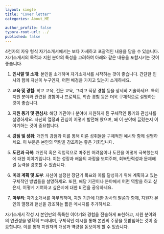 ```yaml
---
layout: single
title: "Cover letter"
categories: About_ME

author_profile: false
typora-root-url: ../
published: false
---
```


4천자의 자유 형식 자기소개서에서는 보다 자세하고 포괄적인 내용을 담을 수 있습니다. 자기소개서의 목적과 지원 분야의 특성을 고려하여 아래와 같은 내용을 포함시키는 것이 좋습니다.

1. **인사말 및 소개**: 본인을 소개하며 자기소개서를 시작하는 것이 좋습니다. 간단한 인사와 함께 자신이 누구인지, 어떤 배경을 가지고 있는지 소개하세요.

2. **교육 및 경험**: 학교 교육, 전문 교육, 그리고 직장 경험 등을 상세히 기술하세요. 특히 지원 분야와 관련된 경험이나 프로젝트, 학습 경험 등은 더욱 구체적으로 설명하는 것이 좋습니다.

3. **지원 동기 및 관심사**: 해당 기관이나 분야에 지원하게 된 구체적인 동기와 관심사를 설명하세요. 자신의 열정과 관심이 어떻게 발전해 왔으며, 왜 이 분야에 끌렸는지 이야기하는 것이 중요합니다.

4. **강점 및 성취**: 개인의 강점과 이를 통해 이룬 성취들을 구체적인 예시와 함께 설명하세요. 이 부분은 본인의 역량을 강조하는 좋은 기회입니다.

5. **도전과 극복**: 개인적 혹은 직업적으로 마주친 어려움이나 도전을 어떻게 극복했는지에 대한 이야기입니다. 이는 성장과 배움의 과정을 보여주며, 회복탄력성과 문제해결 능력을 강조할 수 있습니다.

6. **미래 계획 및 포부**: 자신이 설정한 장단기 목표와 이를 달성하기 위해 계획하고 있는 구체적인 방법들을 설명하세요. 또한, 해당 기관이나 분야에서 어떤 역할을 하고 싶은지, 어떻게 기여하고 싶은지에 대한 비전을 공유하세요.

7. **마무리**: 자기소개서를 마무리하며, 지원 기관에 대한 감사의 말씀과 함께, 지원자 본인의 열정과 헌신을 강조하는 짧은 메시지를 추가하세요.

자기소개서 작성 시 본인만의 독특한 이야기와 경험을 진솔하게 표현하고, 지원 분야와의 연관성을 명확히 드러내며, 구체적인 예시를 통해 본인의 주장을 뒷받침하는 것이 중요합니다. 이를 통해 지원자의 개성과 역량을 돋보이게 할 수 있습니다. 

